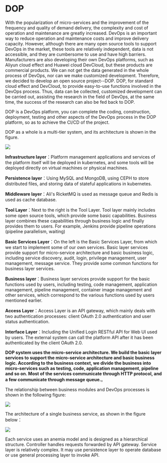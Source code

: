 # DOP

With the popularization of micro-services and the improvement of the frequency and quality of demand delivery, the complexity and cost of operation and maintenance are greatly increased. DevOps is an important way to reduce operation and maintenance costs and improve delivery capacity. However, although there are many open source tools to support DevOps in the market, these tools are relatively independent, data is not accessible, and they are cumbersome to use and have high barriers. Manufacturers are also developing their own DevOps platforms, such as Aliyun cloud effect and Huawei cloud DevCloud, but these products are commercial products. We can not get the data generated in the whole process of DevOps, nor can we make customized development. Therefore, we decided to develop an open source project--DOP. DOP, for standard cloud effect and DevCloud, to provide easy-to-use functions involved in the DevOps process. Thus, data can be collected, customized development can be carried out, assisting the research in the field of DevOps, at the same time, the success of the research can also be fed back to DOP.

DOP is a DevOps platform, you can complete the coding, construction, deployment, testing and other aspects of the DevOps process in the DOP platform, so as to achieve the CI/CD of the project.


DOP as a whole is a multi-tier system, and its architecture is shown in the figure.

![](http://markdown-img-bed-ali.oss-cn-hangzhou.aliyuncs.com/2019-06-17-130507.png)

**Infrastructure layer**：Platform management applications and services of the platform itself will be deployed in kubernetes, and some tools will be deployed directly on virtual machines or physical machines.

**Persistence layer**：Using MySQL and MongoDB, using CEPH to store distributed files, and storing data of stateful applications in kubernetes.

**Middleware layer**：Ali's RicketMQ is used as message queue and Redis is used as cache database.

**Tool Layer**：Next to the right is the Tool Layer. Tool layer mainly includes some open source tools, which provide some basic capabilities. Business layer combines these capabilities through business logic and finally provides them to users. For example, Jenkins provide pipeline operations (pipeline parallelism, waiting)

**Basic Services Layer**：On the left is the Basic Services Layer, from which we start to implement some of our own services. Basic layer services provide support for micro-service architecture and basic business logic, including service discovery, audit, login, privilege management, user management, message service. They provide some common functions for business layer services.


**Business layer**：Business layer services provide support for the basic functions used by users, including testing, code management, application management, pipeline management, container image management and other services, which correspond to the various functions used by users mentioned earlier.

**Access Layer**：Access Layer is an API gateway, which mainly deals with two authentication processes: client OAuth 2.0 authentication and user status authentication.

**Interface Layer**：Including the Unified Login RESTful API for Web UI used by users. The external system can call the platform API after it has been authenticated by the client OAuth 2.0.

**DOP system uses the micro-service architecture. We build the basic layer services to support the micro-service architecture and basic business logic. According to the business context, we divide the business into micro-services such as testing, code, application management, pipeline and so on. Most of the services communicate through HTTP protocol, and a few communicate through message queue.**。

The relationship between business modules and DevOps processes is shown in the following figure:

![](https://clsaa-markdown-imgbed-1252032169.cos.ap-shanghai.myqcloud.com/very-java/2019-05-24-013749.png)

The architecture of a single business service, as shown in the figure below：

![](https://clsaa-markdown-imgbed-1252032169.cos.ap-shanghai.myqcloud.com/very-java/2019-05-24-014534.jpg)

Each service uses an anemia model and is designed as a hierarchical structure. Controller handles requests forwarded by API gateway. Service layer is relatively complex. It may use persistence layer to operate database or use general processing layer to invoke API.
